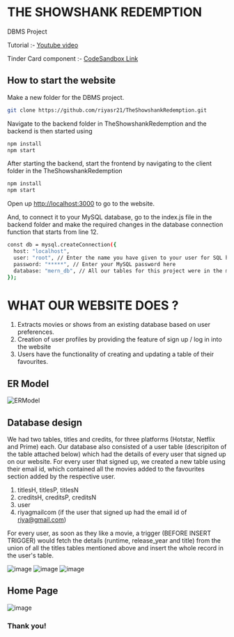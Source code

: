 # THE SHOWSHANK REDEMPTION
DBMS Project

Tutorial :- [Youtube video](https://www.youtube.com/watch?v=fPuLnzSjPLE&t=2384s&ab_channel=LamaDev)

Tinder Card component :- [CodeSandbox Link](https://codesandbox.io/s/github/3DJakob/react-tinder-card-demo/tree/master/?file=/src/App.css)

## How to start the website

Make a new folder for the DBMS project.

```sh
git clone https://github.com/riyasr21/TheShowshankRedemption.git


```
Navigate to the backend folder in TheShowshankRedemption and the backend is then started using
```sh
npm install
npm start

```

After starting the backend, start the frontend by navigating to the client folder in the TheShowshankRedemption 
```sh
npm install
npm start

```
   
Open up [http://localhost:3000](http://localhost:3000) to go to the website.

And, to connect it to your MySQL database, go to the index.js file in the backend folder and make the required changes in the database connection function that starts from line 12. 

```sh
const db = mysql.createConnection({
  host: "localhost",
  user: "root", // Enter the name you have given to your user for SQL here 
  password: "*****", // Enter your MySQL password here
  database: "mern_db", // All our tables for this project were in the mern_db database created by us. You can change it to what your database name is.
});
```

# WHAT OUR WEBSITE DOES ? 

1. Extracts movies or shows from an existing database based on user preferences.
2. Creation of user profiles by providing the feature of sign up / log in into the website
3. Users have the functionality of creating and updating a table of their favourites. 


## ER Model
![ERModel](https://user-images.githubusercontent.com/89318501/204541187-f11f71c2-ca60-4f44-b6fe-9b672e14bda6.png)




## Database design

We had two tables, titles and credits, for three platforms (Hotstar, Netflix and Prime) each. Our database also consisted of a user table (descripiton of the table attached below) which had the details of every user that signed up on our website. For every user that signed up, we created a new table using their email id, which contained all the movies added to the favourites section added by the respective user.
1. titlesH, titlesP, titlesN
2. creditsH, creditsP, creditsN
3. user
4. riyagmailcom (if the user that signed up had the email id of riya@gmail.com)

For every user, as soon as they like a movie, a trigger (BEFORE INSERT TRIGGER) would fetch the details (runtime, release_year and title) from the union of all the titles tables mentioned above and insert the whole record in the user's table.

![image](https://user-images.githubusercontent.com/89318501/204544816-e76e5d9e-299e-4ce8-8aff-a07053442d05.png)
![image](https://user-images.githubusercontent.com/89318501/204544880-27345cc6-f128-4c58-8d36-c6a5b00f26be.png)
![image](https://user-images.githubusercontent.com/89318501/204544958-0b3b82f9-70dd-4e1f-8e50-eb22b6ce1bad.png)







## Home Page
![image](https://user-images.githubusercontent.com/89318501/204545283-f558b817-9bbd-4263-adae-09c82942c8a0.png)


### Thank you!
